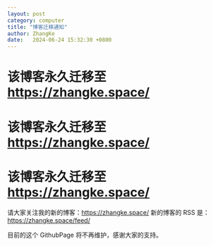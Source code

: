 ```yaml
---
layout: post
category: computer
title: "博客迁移通知"
author: ZhangKe
date:   2024-06-24 15:32:30 +0800
---
```


# 该博客永久迁移至 https://zhangke.space/
# 该博客永久迁移至 https://zhangke.space/
# 该博客永久迁移至 https://zhangke.space/

请大家关注我的新的博客：https://zhangke.space/
新的博客的 RSS 是：https://zhangke.space/feed/

目前的这个 GithubPage 将不再维护，感谢大家的支持。